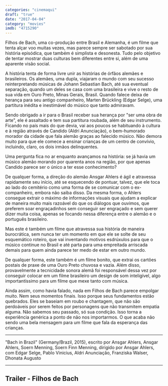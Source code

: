 ```yaml
---
categories: "cinemaqui"
draft: "true"
date: "2017-04-04"
category: "movies"
imdb: "4715290"
---
```

Filhos de Bach, uma co-produção entre Brasil e Alemanha, é um filme que tenta alçar voo muitas vezes, mas parece sempre ser sabotado por sua história episódica, que também é simplista e desonesta. Tudo pelo objetivo de tentar mostrar duas culturas bem diferentes entre si, além de uma aparente visão social.

A história tenta de forma livre unir as histórias de órfãos alemães e brasileiros. Os alemães, uma dupla, viajaram o mundo com seu sucesso reinterpretando músicas de Johann Sebastian Bach, até sua eventual separação, quando um deles se casa com uma brasileira e vive o resto de sua vida em Ouro Preto, Minas Gerais, Brasil. Quando falece deixa de herança para seu antigo companheiro, Marten Brückling (Edgar Selge), uma partitura inédita e inestimável do músico que tanto admiravam.

Sendo obrigado a ir para o Brasil receber sua herança por "ser uma obra de arte", ele é assaltado e tem sua partitura roubada, além de seu instrumento. Ficando no país mais do que devia, vai aos poucos se habituando à cultura e à região através de Candido (Aldri Anunciação), o bem-humorado morador da cidade que fala alemão graças ao falecido músico. Não demora muito para que ele comece a ensinar crianças de um centro de convívio, incluindo, claro, os dois irmãos delinquentes.

Uma pergunta fica no ar enquanto avançamos na história: se já havia um músico alemão morando por quarenta anos na região, por que apenas Candido parece ser o único a ter esse conhecimento?

De qualquer forma, a direção do alemão Ansgar Ahlers é ágil e atravessa rapidamente seu início, até se esquecendo de pontuar, talvez, que ele toca ao lado do cemitério como uma forma de se comunicar com o ex-companheiro, embora não saiba disso. Da mesma forma, o Ahlers consegue extrair o máximo de informações visuais que ajudam a explicar de maneira muito mais razoável do que os diálogos que ouvimos, que preferem soar engraçadinhos sem conseguir ser engraçado e sem querer dizer muita coisa, apenas se focando nessa diferença entre o alemão e o português brasileiro.

Mas este é também um filme que atravessa sua história de maneira burocrática, sem nunca ter um momento em que ele se solte de seu esquemático roteiro, que vai inventando motivos esdrúxulos para que o músico continue no Brasil e até parta para uma empreitada arriscada demais para quem ainda parece ter medo de estar em outro mundo.

De qualquer forma, este também é um filme bonito, que extrai os cartões postais de praxe de uma Ouro Preto chuvosa e vazia. Além disso, provavelmente a tecnicidade sonora alemã foi responsável dessa vez por conseguir colocar em um filme brasileiro um design de som inteligível, algo importantíssimo para um filme que mexe tanto com música.

Ainda assim, como havia falado, nada em Filhos de Bach parece empolgar muito. Nem seus momentos finais. Isso porque seus fundamentos estão quebrados. Eles se baseiam em roubo e chantagem, que não são perdoáveis por serem feitos por personagens que não transmitem empatia alguma. Não sabemos seu passado, só sua condição. Isso torna a experiência genérica a ponto de não nos importarmos. O que acaba não sendo uma bela mensagem para um filme que fala da esperança das crianças.

<hr>"Bach in Brazil" (Germany/Brazil, 2015), escrito por Ansgar Ahlers, Ansgar Ahlers, Soern Menning, Soern Finn Menning, dirigido por Ansgar Ahlers, com Edgar Selge, Pablo Vinicius, Aldri Anunciação, Franziska Walser, Dhonata Augusto<hr>

<h2>Trailer - Filhos de Bach<h2>
